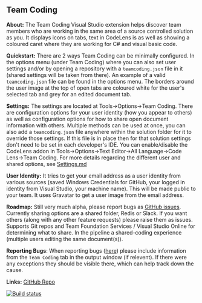 Team Coding
--

**About:** The Team Coding Visual Studio extension helps discover team members who are working in the same area of a source controlled solution as you. It displays icons on tabs, text in CodeLens is as well as showing a coloured caret where they are working for C# and visual basic code.

**Quickstart:** There are 2 ways Team Coding can be minimally configured.
In the options menu (under Team Coding) where you can also set user settings and/or
by opening a repository with a `teamcoding.json` file in it (shared settings will be taken from there).
An example of a valid `teamcoding.json` file can be found in the options menu.
The borders around the user image at the top of open tabs are coloured white for the user's selected tab and grey for an edited document tab.

**Settings:** The settings are located at Tools->Options->Team Coding. There are configuration options for your user identity (how you appear to others) as well as configuration options for how to share open document information with others. Multiple methods can be used at once, you can also add a `teamcoding.json` file anywhere within the solution folder for it to override those settings. If this file is in place then for that solution settings don't need to be set in each developer's IDE. You can enable/disable the CodeLens addon in Tools->Options->Text Editor->All Language->Code Lens->Team Coding. For more details regarding the different user and shared options, see [Settings.md](https://github.com/georgeduckett/TeamCoding/blob/master/Settings.md)

**User Identity:** It tries to get your email address as a user identity from various sources (saved Windows Credentials for GitHub, your logged in identity from Visual Studio, your machine name). This will be made public to your team. It uses Gravatar to get a user image from the email address.

**Roadmap:** Still very much alpha, please report bugs as [GitHub issues](https://github.com/georgeduckett/TeamCoding/issues). Currently sharing options are a shared folder, Redis or Slack. If you want others (along with any other feature requests) please raise them as issues. Supports Git repos and Team Foundation Services / Visual Studio Online for determining what to share. In the pipeline a shared-coding experience (multiple users editing the same document(s)).

**Reporting Bugs**: When reporting bugs ([here](https://github.com/georgeduckett/TeamCoding/issues)) please include information from the `Team Coding` tab in the output window (if relevent). If there were any exceptions they should be visible there, which can help track down the cause.

**Links:** [GitHub Repo](https://github.com/georgeduckett/TeamCoding/)

[![Build status](https://ci.appveyor.com/api/projects/status/vqgmu9893sxn3p7m?svg=true)](https://ci.appveyor.com/project/georgeduckett/teamcoding)